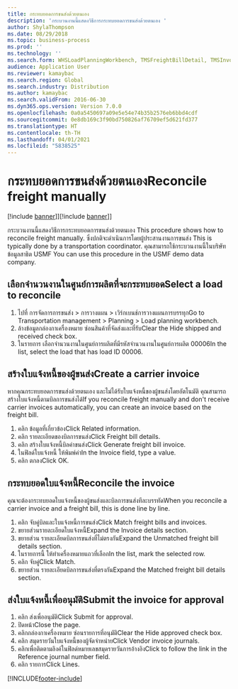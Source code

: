 ```yaml
---
title: กระทบยอดการขนส่งด้วยตนเอง
description: 'กระบวนงานนี้แสดงวิธีการกระทบยอดการขนส่งด้วยตนเอง '
author: ShylaThompson
ms.date: 08/29/2018
ms.topic: business-process
ms.prod: ''
ms.technology: ''
ms.search.form: WHSLoadPlanningWorkbench, TMSFreightBillDetail, TMSInvoiceTable, TMSFreightBillInvoiceReconcile, TMSInvoiceJournal, LedgerJournalTable, LedgerJournalTransDaily, TMSFBDetailReconcile
audience: Application User
ms.reviewer: kamaybac
ms.search.region: Global
ms.search.industry: Distribution
ms.author: kamaybac
ms.search.validFrom: 2016-06-30
ms.dyn365.ops.version: Version 7.0.0
ms.openlocfilehash: 0a0a5450697a09e5e54e74b35b2576eb6bbd4cdf
ms.sourcegitcommit: 0e8db169c3f90bd750826af76709ef5d621fd377
ms.translationtype: HT
ms.contentlocale: th-TH
ms.lasthandoff: 04/01/2021
ms.locfileid: "5838525"
---
```

# <a name="reconcile-freight-manually"></a><span data-ttu-id="78d62-103">กระทบยอดการขนส่งด้วยตนเอง</span><span class="sxs-lookup"><span data-stu-id="78d62-103">Reconcile freight manually</span></span>

<span data-ttu-id="78d62-104">[!include [banner](../../includes/banner.md)]]</span><span class="sxs-lookup"><span data-stu-id="78d62-104">[!include [banner](../../includes/banner.md)]]</span></span>

<span data-ttu-id="78d62-105">กระบวนงานนี้แสดงวิธีการกระทบยอดการขนส่งด้วยตนเอง </span><span class="sxs-lookup"><span data-stu-id="78d62-105">This procedure shows how to reconcile freight manually.</span></span> <span data-ttu-id="78d62-106">ซึ่งปกติจะดำเนินการโดยผู้ประสานงานการขนส่ง </span><span class="sxs-lookup"><span data-stu-id="78d62-106">This is typically done by a transportation coordinator.</span></span> <span data-ttu-id="78d62-107">คุณสามารถใช้กระบวนงานนี้ในบริษัทข้อมูลสาธิต USMF </span><span class="sxs-lookup"><span data-stu-id="78d62-107">You can use this procedure in the USMF demo data company.</span></span>


## <a name="select-a-load-to-reconcile"></a><span data-ttu-id="78d62-108">เลือกจำนวนงานในศูนย์การผลิตที่จะกระทบยอด</span><span class="sxs-lookup"><span data-stu-id="78d62-108">Select a load to reconcile</span></span>
1. <span data-ttu-id="78d62-109">ไปที่ การจัดการการขนส่ง > การวางแผน > เวิร์กเบนช์การวางแผนการบรรทุก</span><span class="sxs-lookup"><span data-stu-id="78d62-109">Go to Transportation management > Planning > Load planning workbench.</span></span>
2. <span data-ttu-id="78d62-110">ล้างข้อมูลกล่องกาเครื่องหมาย ซ่อนสินค้าที่จัดส่งและที่รับ</span><span class="sxs-lookup"><span data-stu-id="78d62-110">Clear the Hide shipped and received check box.</span></span> 
3. <span data-ttu-id="78d62-111">ในรายการ เลือกจำนวนงานในศูนย์การผลิตที่มีรหัสจำนวนงานในศูนย์การผลิต 00006</span><span class="sxs-lookup"><span data-stu-id="78d62-111">In the list, select the load that has load ID 00006.</span></span>

## <a name="create-a-carrier-invoice"></a><span data-ttu-id="78d62-112">สร้างใบแจ้งหนี้ของผู้ขนส่ง</span><span class="sxs-lookup"><span data-stu-id="78d62-112">Create a carrier invoice</span></span>
<span data-ttu-id="78d62-113">หากคุณกระทบยอดการขนส่งด้วยตนเอง และไม่ได้รับใบแจ้งหนี้ของผู้ขนส่งโดยอัตโนมัติ คุณสามารถสร้างใบแจ้งหนี้ตามบิลการขนส่งได้</span><span class="sxs-lookup"><span data-stu-id="78d62-113">If you reconcile freight manually and don't receive carrier invoices automatically, you can create an invoice based on the freight bill.</span></span>  
1. <span data-ttu-id="78d62-114">คลิก ข้อมูลที่เกี่ยวข้อง</span><span class="sxs-lookup"><span data-stu-id="78d62-114">Click Related information.</span></span>
2. <span data-ttu-id="78d62-115">คลิก รายละเอียดของบิลการขนส่ง</span><span class="sxs-lookup"><span data-stu-id="78d62-115">Click Freight bill details.</span></span>
3. <span data-ttu-id="78d62-116">คลิก สร้างใบแจ้งหนี้บิลค่าขนส่ง</span><span class="sxs-lookup"><span data-stu-id="78d62-116">Click Generate freight bill invoice.</span></span>
4. <span data-ttu-id="78d62-117">ในฟิลด์ใบแจ้งหนี้ ให้พิมพ์ค่า</span><span class="sxs-lookup"><span data-stu-id="78d62-117">In the Invoice field, type a value.</span></span>
5. <span data-ttu-id="78d62-118">คลิก ตกลง</span><span class="sxs-lookup"><span data-stu-id="78d62-118">Click OK.</span></span>

## <a name="reconcile-the-invoice"></a><span data-ttu-id="78d62-119">กระทบยอดใบแจ้งหนี้</span><span class="sxs-lookup"><span data-stu-id="78d62-119">Reconcile the invoice</span></span>
<span data-ttu-id="78d62-120">คุณจะต้องกระทบยอดใบแจ้งหนี้ของผู้ขนส่งและบิลการขนส่งทีละบรรทัด</span><span class="sxs-lookup"><span data-stu-id="78d62-120">When you reconcile a carrier invoice and a freight bill, this is done line by line.</span></span>  
1. <span data-ttu-id="78d62-121">คลิก จับคู่บิลและใบแจ้งหนี้การขนส่ง</span><span class="sxs-lookup"><span data-stu-id="78d62-121">Click Match freight bills and invoices.</span></span>
2. <span data-ttu-id="78d62-122">ขยายส่วนรายละเอียดใบแจ้งหนี้</span><span class="sxs-lookup"><span data-stu-id="78d62-122">Expand the Invoice details section.</span></span>
3. <span data-ttu-id="78d62-123">ขยายส่วน รายละเอียดบิลการขนส่งที่ไม่ตรงกัน</span><span class="sxs-lookup"><span data-stu-id="78d62-123">Expand the Unmatched freight bill details section.</span></span>
4. <span data-ttu-id="78d62-124">ในรายการนี้ ให้ทำเครื่องหมายแถวที่เลือก</span><span class="sxs-lookup"><span data-stu-id="78d62-124">In the list, mark the selected row.</span></span>
5. <span data-ttu-id="78d62-125">คลิก จับคู่</span><span class="sxs-lookup"><span data-stu-id="78d62-125">Click Match.</span></span>
6. <span data-ttu-id="78d62-126">ขยายส่วน รายละเอียดบิลการขนส่งที่ตรงกัน</span><span class="sxs-lookup"><span data-stu-id="78d62-126">Expand the Matched freight bill details section.</span></span>

## <a name="submit-the-invoice-for-approval"></a><span data-ttu-id="78d62-127">ส่งใบแจ้งหนี้เพื่ออนุมัติ</span><span class="sxs-lookup"><span data-stu-id="78d62-127">Submit the invoice for approval</span></span>
1. <span data-ttu-id="78d62-128">คลิก ส่งเพื่ออนุมัติ</span><span class="sxs-lookup"><span data-stu-id="78d62-128">Click Submit for approval.</span></span>
2. <span data-ttu-id="78d62-129">ปิดหน้า</span><span class="sxs-lookup"><span data-stu-id="78d62-129">Close the page.</span></span>
3. <span data-ttu-id="78d62-130">คลิกกล่องกาเครื่องหมาย ซ่อนรายการที่อนุมัติ</span><span class="sxs-lookup"><span data-stu-id="78d62-130">Clear the Hide approved check box.</span></span> 
4. <span data-ttu-id="78d62-131">คลิก สมุดรายวันใบแจ้งหนี้ของผู้จัดจำหน่าย</span><span class="sxs-lookup"><span data-stu-id="78d62-131">Click Vendor invoice journals.</span></span>
5. <span data-ttu-id="78d62-132">คลิกเพื่อติดตามลิงค์ในฟิลด์หมายเลขสมุดรายวันการอ้างอิง</span><span class="sxs-lookup"><span data-stu-id="78d62-132">Click to follow the link in the Reference journal number field.</span></span>
6. <span data-ttu-id="78d62-133">คลิก รายการ</span><span class="sxs-lookup"><span data-stu-id="78d62-133">Click Lines.</span></span>



[!INCLUDE[footer-include](../../../includes/footer-banner.md)]